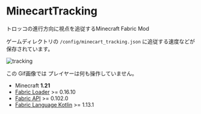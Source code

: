 # MinecartTracking

トロッコの進行方向に視点を追従するMinecraft Fabric Mod

ゲームディレクトリの `/config/minecart_tracking.json` に追従する速度などが保存されています。

![tracking](.github/assets/tracking.gif)

この Gif画像では プレイヤーは何も操作していません。

- Minecraft **1.21**
- [Fabric Loader](https://fabricmc.net/use/installer/) >= 0.16.10
- [Fabric API](https://www.curseforge.com/minecraft/mc-mods/fabric-api) >= 0.102.0
- [Fabric Language Kotlin](https://www.curseforge.com/minecraft/mc-mods/fabric-language-kotlin) >= 1.13.1
